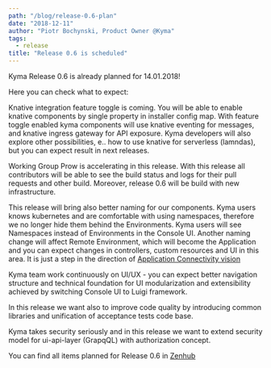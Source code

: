 ```yaml
---
path: "/blog/release-0.6-plan"
date: "2018-12-11"
author: "Piotr Bochynski, Product Owner @Kyma"
tags:
  - release
title: "Release 0.6 is scheduled"
---
```


Kyma Release 0.6 is already planned for 14.01.2018! 

Here you can check what to expect:

Knative integration feature toggle is coming. You will be able to enable knative components by single property in installer config map. With feature toggle enabled kyma components will use knative eventing for messages, and knative ingress gateway for API exposure. Kyma developers will also explore other possibilities, e.. how to use knative for serverless (lamndas), but you can expect result in next releases.

Working Group Prow is accelerating in this release. With this release all contributors will be able to see the build status and logs for their pull requests and other build. Moreover, release 0.6 will be build with new infrastructure. 

This release will bring also better naming for our components. Kyma users knows kubernetes and are comfortable with using namespaces, therefore we no longer hide them behind the Environments. Kyma users will see Namespaces instead of Environments in the Console UI. 
Another naming change will affect Remote Environment, which will become the Application and you can expect changes in controllers, custom resources and UI in this area. It is just a step in the direction of [Application Connectivity vision](https://github.com/kyma-project/community/blob/master/capabilities/application-connectivity.md)

Kyma team work continuously on UI/UX - you can expect better navigation structure and technical foundation for UI modularization and extensibility achieved by switching Console UI to Luigi framework. 

In this release we want also to improve code quality by introducing common libraries and unification of acceptance tests code base.

Kyma takes security seriously and in this release we want to extend security model for ui-api-layer (GrapqQL) with authorization concept. 

You can find all items planned for Release 0.6 in [Zenhub](https://app.zenhub.com/workspaces/kyma---all-repositories-5b6d5985084045741e744dea/reports?report=release&release=5c015e1eda763f3a7c15abef)
